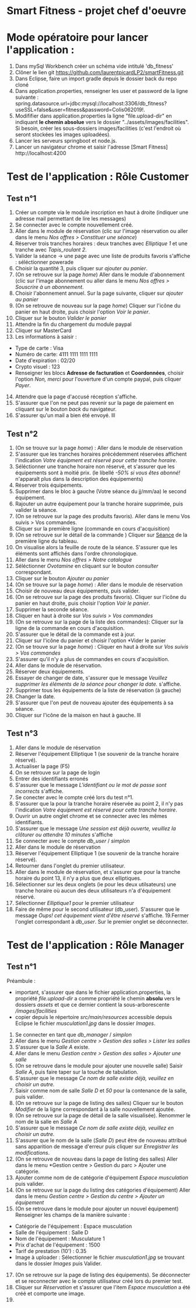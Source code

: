 # Smart Fitness - projet chef d'oeuvre
# Mode opératoire pour lancer l'application :
1. Dans mySql Workbench créer un schéma vide intitulé 'db_fitness' 
2. Clôner le lien git https://github.com/laurentpicardLP2/smartFitness.git
3. Dans Eclipse, faire un import gradle depuis le dossier back du repo cloné
4. Dans application.properties, renseigner les user et password de la ligne suivante : spring.datasource.url=jdbc:mysql://localhost:3306/db_fitness?useSSL=false&user=fitness&password=Colis062019!.
5. Modififier dans application.properties la ligne "file.upload-dir" en indiquant **le chemin absolue** vers le dossier "../assets/images/facilities". Si besoin, créer les sous-dossiers images/facilities (c'est l'endroit où seront stockées les images uploadées).
6. Lancer les serveurs springboot et node.js.
7. Lancer un navigateur chrome et saisir l'adresse [Smart Fitness] http://localhost:4200

# Test de l'application : Rôle Customer
Test n°1
--------

1. Créer un compte via le module inscription en haut à droite (indiquer une adresse mail permettant de lire les messages)
2. Se connecter avec le compte nouvellement créé.
3. Aller dans le module de réservation (clic sur l'image réservation ou aller dans le menu *Nos offres >  Constituer une séance*)
4. Réserver trois tranches horaires : deux tranches avec *Elliptique 1* et une tranche avec *Tapis_roulant 2*.
5. Valider la séance -> une page avec une liste de produits favoris s'affiche : séléctionner powerade
6. Choisir la quantité 3, puis cliquer sur *ajouter au panier*.
7. (On se retrouve sur la page *home*) Aller dans le module d'abonnement (clic sur l'image abonnement ou aller dans le menu *Nos offres > Souscrire à un abonnement*.
8. Choisir l'abonnement annuel. Sur la page suivante, cliquer sur *ajouter au panier*
9. (On se retrouve de nouveau sur la page *home*) Cliquer sur l'icône du panier en haut droite, puis choisir l'option *Voir le panier*.
10. Cliquer sur le bouton *Valider le panier*
11. Attendre la fin du chargement du module paypal
12. Cliquer sur MasterCard
13. Les informations à saisir : 
  - Type de carte : Visa
  - Numéro de carte: 4111 1111 1111 1111
  - Date d'expiration : 02/20
  - Crypto visuel : 123
  - Renseigner les blocs **Adresse de facturation** et **Coordonnées**, choisir l'option *Non, merci* pour l'ouverture d'un compte paypal, puis cliquer *Payer*.
14. Attendre que la page d'accusé réception s'affiche.
15. S'assurer que l'on ne peut pas revenir sur la page de paiement en cliquant sur le bouton *back* du navigateur.
16. S'assurer qu'un mail a bien été envoyé.
lll

Test n°2
--------
1. (On se trouve sur la page *home*) : Aller dans le module de réservation
2. S'assurer que les tranches horaires précédemment réservées affichent l'indication *Votre équipment est réservé pour cette tranche horaire*.
3. Séléctionner une tranche horaire non réservé, et s'assurer que les équipements sont à moitié prix. (le libellé *-50% si vous êtes abonné!* n'apparaît plus dans la description des équipements)
4. Réserver trois équipements.
5. Supprimer dans le bloc à gauche (Votre séance du jj/mm/aa) le second équipement.
6. Rajouter un autre équipement pour la tranche horaire supprimée, puis valider la séance.
7. (On se retrouve sur la page des produits favoris). Aller dans le menu Vos suivis > Vos commandes.
8. Cliquer sur la première ligne (commande en cours d'acquisition)
9. (On se retrouve sur le détail de la commande ) Cliquer sur [Séance](https://localhost:4200) de la première ligne du tableau.
10. On visualise alors la feuille de route de la séance. S'assurer que les éléments sont affichés dans l'ordre chronologique.
11. Aller dans le menu *Nos offres > Notre catalogue*
12. Séléctionner *Ovotamine* en cliquant sur le bouton *consulter* correspondant.
13. Cliquer sur le bouton *Ajouter au panier*
14. (On se trouve sur la page *home*) : Aller dans le module de réservation
15. Choisir de nouveau deux équipements, puis valider.
16.  (On se retrouve sur la page des produits favoris). Cliquer sur l'icône du panier en haut droite, puis choisir l'option *Voir le panier*.
17. Supprimer la seconde séance.
18. Cliquer en haut à droite sur *Vos suivis > Vos commandes*
19. (On se retrouve sur la page de la liste des commandes): Cliquer sur la ligne de la commande en cours d'acquisition.
20. S'assurer que le détail de la commande est à jour.
21. Cliquer sur l'icône du panier et choisir l'option *Vider le panier
22. (On se trouve sur la page *home*) : Cliquer en haut à droite sur *Vos suivis > Vos commandes*
23. S'assurer qu'il n'y a plus de commandes en cours d'acquisition.
24. Aller dans le module de réservation.
25. Réserver deux équipements.
26. Essayer de changer de date, s'assurer que le message *Veuillez supprimer les éléments de la séance pour changer la date.* s'affiche.
27. Supprimer tous les équipements de la liste de réservation (à gauche)
28. Changer la date.
29. S'assurer que l'on peut de nouveau ajouter des équipements à sa séance.
30. Cliquer sur l'icône de la maison en haut à gauche.
lll

Test n°3
--------
1. Aller dans le module de réservation
2. Réserver l'équipement Elliptique 1 (se souvenir de la tranche horaire réservé).
3. Actualiser la page (F5)
4. On se retrouve sur la page de login
5. Entrer des identifiants erronés
6. S'assurer que le message *L'identifiant ou le mot de passe sont incorrects* s'affiche.
7. Se conecter avec le compte créé lors du test n°1.
8. S'assurer que la pour la tranche horaire réservée au point 2, il n'y pas l'indication *Votre équipment est réservé pour cette tranche horaire*.
9. Ouvrir un autre onglet chrome et se connecter avec les mêmes identifiants.
10. S'assurer que le message *Une session est déjà ouverte, veuillez la clôturer ou attendre 10 minutes* s'affiche
11. Se connecter avec le compte *db_user* / *simplon*
12. Aller dans le module de réservation
13. Réserver l'équipement Elliptique 1 (se souvenir de la tranche horaire réservé).
14. Retourner dans l'onglet du premier utilisateur. 
15. Aller dans le module de réservation, et s'assurer que pour la tranche horaire du point 13, il n'y a plus que deux elliptiques.
16. Sélectionner sur les deux onglets (ie pour les deux utilsateurs) une tranche horaire où aucun des deux utilisateurs n'a d'équipement réservé.
17. Sélectionner *Elliptique1* pour le premier utilisateur
18. Faire de même pour le second utilisateur (db_user). S'assurer que le message *Oups! cet équipement vient d'être réservé* s'affiche.
19.Fermer l'onglet correspondant à *db_user*. Sur le premier onglet se déconnecter.

# Test de l'application : Rôle Manager
Test n°1
--------
Préambule : 
 - important, s'assurer que dans le fichier application.properties, la propriété *file.upload-dir* a comme propriété le chemin **absolu** vers le dossiers *assets* et que ce dernier contient la sous-arborescente */images/facilities*
 - copier depuis le répertoire *src/main/resources* accessible depuis Eclipse le fichier *musculation1.jpg* dans le dossier *Images*.
1. Se connecter en tant que *db_manager* / *simplon*
2. Aller dans le menu *Gestion centre > Gestion des salles > Lister les salles*
3. S'assurer que la *Salle A* existe.
4. Aller dans le menu *Gestion centre > Gestion des salles > Ajouter une salle*
5. (On se retrouve dans le module pour ajouter une nouvelle salle) Saisir *Salle A*, puis faire taper sur la touche de tabulation.
6. S'assurer que le message *Ce nom de salle existe déjà, veuillez en choisir un autre.*
7. Saisir comme nom de salle *Salle D* et *50* pour la contenance de la salle, puis valider.
8. (On se retrouve sur la page de listing des salles) Cliquer sur le bouton *Modifier* de la ligne correspondant à la salle nouvellement ajoutée.
9. (On se retrouve sur la page de détail de la salle visualisée). Renommer le nom de la salle en *Salle A*
10. S'assurer que le message *Ce nom de salle existe déjà, veuillez en choisir un autre.*
11. S'assurer que le nom de la salle (*Salle D*) peut être de nouveau attribué sans apparition de message d'erreur puis cliquer sur *Enregistrer les modifications*.
12. (On se retrouve de nouveau dans la page de listing des salles) Aller dans le menu *Gestion centre > Gestion du parc > Ajouter une catégorie.
13. Ajouter comme nom de de catégorie d'équipement *Espace musculation* puis valider.
14. (On se retrouve sur la page du listing des catégories d'équipement) Aller dans le menu *Gestion centre > Gestion du centre > Ajouter un équipement*
15. (On se retrouve dans le module pour ajouter un nouvel équipement) Renseigner les champs de la manière suivante :
  - Catégorie de l'équipement : Espace musculation
  - Salle de l'équipement : Salle D
  - Nom de l'équipement : Musculature 1
  - Prix d'achat de l'équipement : 1500
  - Tarif de prestation (10') : 0.35
  - Image à uploader : Sélectionner le fichier *musculation1.jpg* se trouvant dans le dossier *Images* puis Valider.
17. (On se retrouve sur la page de listing des équipements). Se déconnecter et se reconnecter avec le compte utilisateur créé lors du premier test.
18. Cliquer sur *Réservation* et s'assurer que l'item *Espace musculation* a été créé et comporte une image. 
19. 
